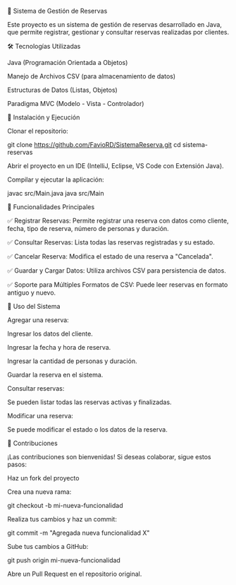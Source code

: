 📌 Sistema de Gestión de Reservas

Este proyecto es un sistema de gestión de reservas desarrollado en Java, que permite registrar, gestionar y consultar reservas realizadas por clientes.

🛠️ Tecnologías Utilizadas

Java (Programación Orientada a Objetos)

Manejo de Archivos CSV (para almacenamiento de datos)

Estructuras de Datos (Listas, Objetos)

Paradigma MVC (Modelo - Vista - Controlador)

🚀 Instalación y Ejecución

Clonar el repositorio:

git clone https://github.com/FavioRD/SistemaReserva.git
cd sistema-reservas

Abrir el proyecto en un IDE (IntelliJ, Eclipse, VS Code con Extensión Java).

Compilar y ejecutar la aplicación:

javac src/Main.java
java src/Main

📌 Funcionalidades Principales

✅ Registrar Reservas: Permite registrar una reserva con datos como cliente, fecha, tipo de reserva, número de personas y duración.

✅ Consultar Reservas: Lista todas las reservas registradas y su estado.

✅ Cancelar Reserva: Modifica el estado de una reserva a "Cancelada".

✅ Guardar y Cargar Datos: Utiliza archivos CSV para persistencia de datos.

✅ Soporte para Múltiples Formatos de CSV: Puede leer reservas en formato antiguo y nuevo.

📖 Uso del Sistema

Agregar una reserva:

Ingresar los datos del cliente.

Ingresar la fecha y hora de reserva.

Ingresar la cantidad de personas y duración.

Guardar la reserva en el sistema.

Consultar reservas:

Se pueden listar todas las reservas activas y finalizadas.

Modificar una reserva:

Se puede modificar el estado o los datos de la reserva.

🤝 Contribuciones

¡Las contribuciones son bienvenidas! Si deseas colaborar, sigue estos pasos:

Haz un fork del proyecto

Crea una nueva rama:

git checkout -b mi-nueva-funcionalidad

Realiza tus cambios y haz un commit:

git commit -m "Agregada nueva funcionalidad X"

Sube tus cambios a GitHub:

git push origin mi-nueva-funcionalidad

Abre un Pull Request en el repositorio original.
